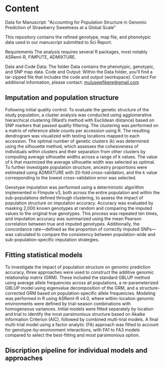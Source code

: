# Content
Data for Manuscript: "Accounting for Population Structure in Genomic Prediction of Strawberry Sweetness at a Global Scale"

This repository contains the refined genotype, map file, and phenotypic data used in our manuscript submitted to Sci Report.

Requirements
The analysis requires several R packages, most notably ASReml-R, FIMPUTE, ADMIXTURE.

Data and Code
Data: The folder Data contains the phenotypic, genotypic, and SNP map data.
Code and Output: Within the Data folder, you'll find a tar-zipped file that includes the code and output (workspace).
Contact
For additional information, please contact: mulusewfikere@gmail.com

## Imputation and population structure
Following initial quality control. To evaluate the genetic structure of the study population, a cluster analysis was conducted using agglomerative hierarchical clustering (Ward’s method with Euclidean distance) based on SNP markers that passed quality filtering. The clustering was performed on a matrix of reference allele counts per accession using R. The resulting dendrogram was visualized with testing locations mapped to each accession. The optimal number of genetic clusters (k) was determined using the silhouette method, which assesses the cohesiveness of individuals within clusters and their separation from other clusters by computing average silhouette widths across a range of k values. The value of k that maximized the average silhouette width was selected as optimal. To further investigate population structure, ancestry proportions were estimated using ADMIXTURE with 20-fold cross-validation, and the k value corresponding to the lowest cross-validation error was selected.

Genotype imputation was performed using a deterministic algorithm implemented in FImpute v3, both across the entire population and within the sub-populations defined through clustering, to assess the impact of population structure on imputation accuracy. Accuracy was evaluated by masking 2,000 known genotypes at random and comparing the imputed values to the original true genotypes. This process was repeated ten times, and imputation accuracy was summarized using the mean Pearson correlation between true and imputed genotypes. Additionally, the concordance rate—defined as the proportion of correctly imputed SNPs—was calculated to compare the consistency between population-wide and sub-population-specific imputation strategies.

## Fitting statistical models
To investigate the impact of population structure on genomic prediction accuracy, three approaches were used to construct the additive genomic relationship matrix (GRM). These included the standard GBLUP method using average allele frequencies across all populations, a re-parameterized GBLUP model using eigenvalue decomposition of the GRM, and a structure-corrected GRM based on population-specific allele frequencies. Modeling was performed in R using ASReml-R v4.0, where within-location genomic environments were defined by trial-season combinations with homogeneous variances. Initial models were fitted separately by location and trial to identify the most parsimonious structure based on Akaike Information Criterion (AIC), followed by combined multi-trial models. A final multi-trial model using a factor analytic (FA) approach was fitted to account for genotype-by-environment interactions, with FA1 to FA3 models compared to select the best-fitting and most parsimonious option.

## Discription pipeline for individual models and approaches
